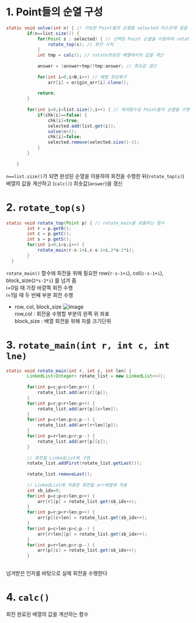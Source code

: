 # 1. Point들의 순열 구성

```java
static void solve(int n) { // 가능한 Point들의 순열을 selected 리스트에 넣음 
		if(n==list.size()) {
			for(Point s : selected) { // 선택된 Point 순열을 이용하여 rotate 수행
				rotate_top(s); // 회전 시작
			}
			int tmp = calc(); // rotate완료된 배열에서의 값을 계산
			
			answer = (answer>tmp)?tmp:answer; // 최솟값 갱신
			
			for(int i=0;i<N;i++) // 배열 원상복구
				arr[i] = origin_arr[i].clone(); 
			
			return;
		}
		
		for(int i=0;i<list.size();i++) { // 재귀함수로 Point들의 순열을 구현
			if(chk[i]==false) {
				chk[i]=true;
				selected.add(list.get(i));
				solve(n+1);
				chk[i]=false;
				selected.remove(selected.size()-1);
			}
		}
		
	}
```
`n==list.size()`가 되면 완성된 순열을 이용하여 회전을 수행한 뒤(`rotate_top(s)`) 배열의 값을 계산하고 (`calc()`) 최솟값(`answer`)을 갱신 

# 2. `rotate_top(s)` 
```java
static void rotate_top(Point p) { // rotate_main을 호출하는 함수
		int r = p.getR();
		int c = p.getC();
		int s = p.getS();
		for(int i=0;i<s;i++) {
			rotate_main(r-s-1+i,c-s-1+i,2*s-2*i);
		}
  }
```
`rotate_main()` 함수에 회전을 위해 필요한 row(`r-s-1+i`), col(`c-s-1+i`), block_size(`2*s-2*i`) 를 넘겨 줌   
i=0일 때 가장 바깥쪽 회전 수행  
i=1일 때 두 번째 부분 회전 수행  

- row, col, block_size
![image](https://user-images.githubusercontent.com/80660585/217405368-b1e9747a-384f-4e3a-902b-9327109eb4e5.png)  
row,col : 회전을 수행할 부분의 왼쪽 위 좌표  
block_size : 배열 회전을 위해 자를 크기단위  

# 3. `rotate_main(int r, int c, int lne)`
```java
static void rotate_main(int r, int c, int len) {
		LinkedList<Integer> rotate_list = new LinkedList<>();
		
		for(int p=c;p<c+len;p++) {
			rotate_list.add(arr[r][p]);
		}
		for(int p=r;p<r+len;p++) {
			rotate_list.add(arr[p][c+len]);
		}
		for(int p=c+len;p>c;p--) {
			rotate_list.add(arr[r+len][p]);
		}
		for(int p=r+len;p>r;p--) {
			rotate_list.add(arr[p][c]);
		}
		
		// 회전을 LinkedList에 구현
		rotate_list.addFirst(rotate_list.getLast()); 
		
		rotate_list.removeLast();
	
		// LinkedList에 적용된 회전을 arr배열에 적용
		int sb_idx=0;
		for(int p=c;p<c+len;p++) {
			arr[r][p] = rotate_list.get(sb_idx++);
		}
		for(int p=r;p<r+len;p++) {
			arr[p][c+len] = rotate_list.get(sb_idx++);
		}
		for(int p=c+len;p>c;p--) {
			arr[r+len][p] = rotate_list.get(sb_idx++);
		}
		for(int p=r+len;p>r;p--) {
			arr[p][c] = rotate_list.get(sb_idx++);
		}
		
```
 넘겨받은 인자를 바탕으로 실제 회전을 수행한다
 
 # 4. `calc()`
 회전 완료된 배열의 값을 계산하는 함수
